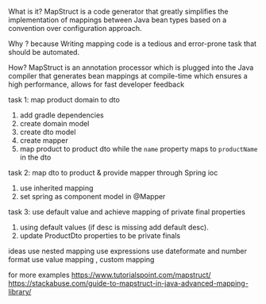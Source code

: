 
What is it?
MapStruct is a code generator that greatly simplifies the implementation of mappings between Java bean types based on a convention over configuration approach.

Why ?
because Writing mapping code is a tedious and error-prone task that should be automated.

How?
MapStruct is an annotation processor which is plugged into the Java compiler that generates bean mappings at compile-time which ensures a high performance, allows for fast developer feedback

task 1: map product domain to dto
1. add gradle dependencies
2. create domain model 
3. create dto model
4. create mapper
5. map product to product dto while the `name` property maps to `productName` in the dto
 
task 2: map dto to product & provide mapper through Spring ioc
1. use inherited mapping 
2. set spring as component model in @Mapper

task 3: use default value and achieve mapping of private final properties 
1. using default values (if desc is missing add default desc).
2. update ProductDto properties to be private finals

ideas
use nested mapping
use expressions
use dateformate and number format
use value mapping , custom mapping 

for more examples
https://www.tutorialspoint.com/mapstruct/
https://stackabuse.com/guide-to-mapstruct-in-java-advanced-mapping-library/